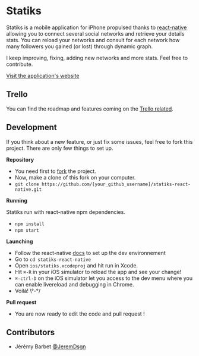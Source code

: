 Statiks
========

Statiks is a mobile application for iPhone propulsed thanks to [react-native](https://facebook.github.io/react-native/) allowing you to connect several social networks and retrieve your details stats.
You can reload your networks and consult for each network how many followers you gained (or lost) through dynamic graph.

I keep improving, fixing, adding new networks and more stats. Feel free to contribute.

[Visit the application's website](http://statiks.jeremybarbet.com)

Trello
----

You can find the roadmap and features coming on the [Trello related](https://trello.com/b/hfI9nPVL/statiks).

Development
-----------

If you think about a new feature, or just fix some issues, feel free to fork this project.
There are only few things to set up.

__Repository__

* You need first to [fork](https://github.com/statiks/statiks-react-native/fork) the project.  
* Now, make a clone of this fork on your computer.  
* `git clone https://github.com/[your_github_username]/statiks-react-native.git`

__Running__

Statiks run with react-native npm dependencies.

* `npm install`  
* `npm start`

__Launching__

* Follow the react-native [docs](http://facebook.github.io/react-native/releases/0.20/docs/getting-started.html#requirements) to set up the dev environnement
* Go to `cd statiks-react-native`
* Open `ios/statiks.xcodeproj` and hit run in Xcode.
* Hit `⌘-R` in your iOS simulator to reload the app and see your change!
* `⌘-ctrl-D` on the iOS simulator let you access to the dev menu where you can enable livereload and debugging in Chrome.
* Voilà! \°-°/

__Pull request__

* You are now ready to edit the code and pull request !

Contributors
------------

* Jérémy Barbet [@JeremDsgn](https://twitter.com/JeremDsgn)
